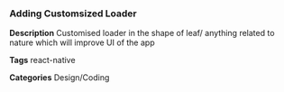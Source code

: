 ### Adding Customsized Loader

**Description**
Customised loader in the shape of leaf/ anything related to nature which will improve UI of the app

**Tags** react-native

**Categories** Design/Coding